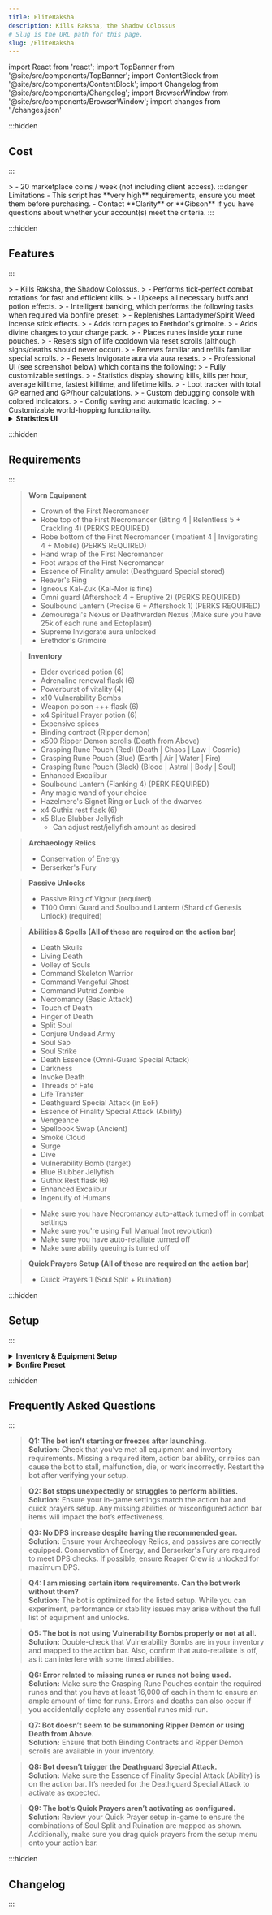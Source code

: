 ```yaml
---
title: EliteRaksha
description: Kills Raksha, the Shadow Colossus
# Slug is the URL path for this page.
slug: /EliteRaksha
---
```


import React from 'react';
import TopBanner from '@site/src/components/TopBanner';
import ContentBlock from '@site/src/components/ContentBlock';
import Changelog from '@site/src/components/Changelog';
import BrowserWindow from '@site/src/components/BrowserWindow';
import changes from './changes.json'

<TopBanner title="EliteRaksha" version="v1.0.2" author="Clarity & Gibson" skill="Necromancy">
</TopBanner>

:::hidden

## Cost

:::

<ContentBlock title="Cost">
> - 20 marketplace coins / week (not including client access).
:::danger Limitations
- This script has **very high** requirements, ensure you meet them before purchasing.
   - Contact **Clarity** or **Gibson** if you have questions about whether your account(s) meet the criteria.
:::
</ContentBlock>

:::hidden

## Features

:::

<ContentBlock title="Features">
> - Kills Raksha, the Shadow Colossus.
> - Performs tick-perfect combat rotations for fast and efficient kills.
> - Upkeeps all necessary buffs and potion effects.
> - Intelligent banking, which performs the following tasks when required via bonfire preset:
>    - Replenishes Lantadyme/Spirit Weed incense stick effects.
>    - Adds torn pages to Erethdor's grimoire.
>    - Adds divine charges to your charge pack.
>    - Places runes inside your rune pouches.
>    - Resets sign of life cooldown via reset scrolls (although signs/deaths should never occur).
>    - Renews familiar and refills familiar special scrolls.
>    - Resets Invigorate aura via aura resets.
> - Professional UI (see screenshot below) which contains the following:
>    - Fully customizable settings.
>    - Statistics display showing kills, kills per hour, average killtime, fastest killtime, and lifetime kills.
>    - Loot tracker with total GP earned and GP/hour calculations.
>    - Custom debugging console with colored indicators.
>    - Config saving and automatic loading.
> - Customizable world-hopping functionality.

<details>
<summary><strong>Statistics UI</strong></summary>

![Action Bar](rakshaStats.png)

</details>

</ContentBlock>

:::hidden

## Requirements

:::

<ContentBlock title="Requirements">

> **Worn Equipment**
> - Crown of the First Necromancer
> - Robe top of the First Necromancer (Biting 4 | Relentless 5 + Crackling 4) (PERKS REQUIRED)
> - Robe bottom of the First Necromancer (Impatient 4 | Invigorating 4 + Mobile) (PERKS REQUIRED)
> - Hand wrap of the First Necromancer
> - Foot wraps of the First Necromancer
> - Essence of Finality amulet (Deathguard Special stored)
> - Reaver's Ring
> - Igneous Kal-Zuk (Kal-Mor is fine)
> - Omni guard (Aftershock 4 + Eruptive 2) (PERKS REQUIRED)
> - Soulbound Lantern (Precise 6 + Aftershock 1) (PERKS REQUIRED)
> - Zemouregal's Nexus or Deathwarden Nexus (Make sure you have 25k of each rune and Ectoplasm)
> - Supreme Invigorate aura unlocked
> - Erethdor's Grimoire

> **Inventory**
> - Elder overload potion (6)
> - Adrenaline renewal flask (6)
> - Powerburst of vitality (4)
> - x10 Vulnerability Bombs
> - Weapon poison +++ flask (6)
> - x4 Spiritual Prayer potion (6)
> - Expensive spices
> - Binding contract (Ripper demon)
> - x500 Ripper Demon scrolls (Death from Above)
> - Grasping Rune Pouch (Red) (Death | Chaos | Law | Cosmic)
> - Grasping Rune Pouch (Blue) (Earth | Air | Water | Fire)
> - Grasping Rune Pouch (Black) (Blood | Astral | Body | Soul)
> - Enhanced Excalibur
> - Soulbound Lantern (Flanking 4) (PERK REQUIRED)
> - Any magic wand of your choice
> - Hazelmere's Signet Ring or Luck of the dwarves
> - x4 Guthix rest flask (6)
> - x5 Blue Blubber Jellyfish
>    - Can adjust rest/jellyfish amount as desired

> **Archaeology Relics**
> - Conservation of Energy
> - Berserker's Fury

> **Passive Unlocks**
> - Passive Ring of Vigour (required)
> - T100 Omni Guard and Soulbound Lantern (Shard of Genesis Unlock) (required)

</ContentBlock>
<ContentBlock title="Abilities, Items, & Spells">


> **Abilities & Spells  (All of these are required on the action bar)**
> - Death Skulls
> - Living Death
> - Volley of Souls
> - Command Skeleton Warrior
> - Command Vengeful Ghost
> - Command Putrid Zombie
> - Necromancy (Basic Attack)
> - Touch of Death
> - Finger of Death
> - Split Soul
> - Conjure Undead Army
> - Soul Sap
> - Soul Strike
> - Death Essence (Omni-Guard Special Attack)
> - Darkness 
> - Invoke Death
> - Threads of Fate
> - Life Transfer
> - Deathguard Special Attack (in EoF)
> - Essence of Finality Special Attack (Ability)
> - Vengeance
> - Spellbook Swap (Ancient)
> - Smoke Cloud
> - Surge
> - Dive
> - Vulnerability Bomb (target)
> - Blue Blubber Jellyfish
> - Guthix Rest flask (6)
> - Enhanced Excalibur
> - Ingenuity of Humans

</ContentBlock>

<ContentBlock title="Miscellaneous Requirements">

> - Make sure you have Necromancy auto-attack turned off in combat settings
> - Make sure you're using Full Manual (not revolution)
> - Make sure you have auto-retaliate turned off
> - Make sure ability queuing is turned off

</ContentBlock>
<ContentBlock title="Quick Prayers">


> **Quick Prayers Setup (All of these are required on the action bar)**
> - Quick Prayers 1 (Soul Split + Ruination)
</ContentBlock>
:::hidden

## Setup

:::
<ContentBlock title="Setup">

<details>
<summary><strong>Inventory & Equipment Setup</strong></summary>

![Action Bar](rakshaEquipment.png)

![Action Bar](rakshaPreset.png)

- **Ripper scroll autofire set to 1.**

</details>

<details>
<summary><strong>Bonfire Preset</strong></summary>

![Action Bar](rakshaBonfirePreset.png)


</details>

</ContentBlock>

:::hidden

## Frequently Asked Questions

:::

<ContentBlock title="Frequently Asked Questions">

> **Q1: The bot isn’t starting or freezes after launching.**  
> **Solution:** Check that you’ve met all equipment and inventory requirements. Missing a required item, action bar ability, or relics can cause the bot to stall, malfunction, die, or work incorrectly. Restart the bot after verifying your setup.

> **Q2: Bot stops unexpectedly or struggles to perform abilities.**  
> **Solution:** Ensure your in-game settings match the action bar and quick prayers setup. Any missing abilities or misconfigured action bar items will impact the bot’s effectiveness.

> **Q3: No DPS increase despite having the recommended gear.**  
> **Solution:** Ensure your Archaeology Relics, and passives are correctly equipped. Conservation of Energy, and Berserker's Fury are required to meet DPS checks. If possible, ensure Reaper Crew is unlocked for maximum DPS.

> **Q4: I am missing certain item requirements. Can the bot work without them?**  
> **Solution:** The bot is optimized for the listed setup. While you can experiment, performance or stability issues may arise without the full list of equipment and unlocks.

> **Q5: The bot is not using Vulnerability Bombs properly or not at all.**  
> **Solution:** Double-check that Vulnerability Bombs are in your inventory and mapped to the action bar. Also, confirm that auto-retaliate is off, as it can interfere with some timed abilities.

> **Q6: Error related to missing runes or runes not being used.**  
> **Solution:** Make sure the Grasping Rune Pouches contain the required runes and that you have at least 16,000 of each in them to ensure an ample amount of time for runs. Errors and deaths can also occur if you accidentally deplete any essential runes mid-run.

> **Q7: Bot doesn’t seem to be summoning Ripper Demon or using Death from Above.**  
> **Solution:** Ensure that both Binding Contracts and Ripper Demon scrolls are available in your inventory.

> **Q8: Bot doesn’t trigger the Deathguard Special Attack.**  
> **Solution:** Make sure the Essence of Finality Special Attack (Ability) is on the action bar. It’s needed for the Deathguard Special Attack to activate as expected.

> **Q9: The bot’s Quick Prayers aren’t activating as configured.**  
> **Solution:** Review your Quick Prayer setup in-game to ensure the combinations of Soul Split and Ruination are mapped as shown. Additionally, make sure you drag quick prayers from the setup menu onto your action bar.


</ContentBlock>

:::hidden

## Changelog

:::

<Changelog changes={changes}>

</Changelog>

